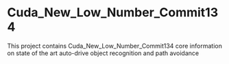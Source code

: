 # Cuda_New_Low_Number_Commit134
This project contains Cuda_New_Low_Number_Commit134 core information on state of the art auto-drive object recognition and path avoidance
